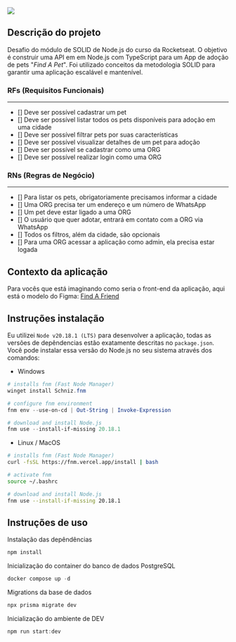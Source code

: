 <image src="https://media.licdn.com/dms/image/v2/D4D2DAQGtC6e8h5ax-A/profile-treasury-image-shrink_800_800/profile-treasury-image-shrink_800_800/0/1732801764796?e=1733418000&v=beta&t=9GG2Kv2dk_2I5UZEHonD6fW58q-ZeW76fpsS_G6YHwU" />

## Descrição do projeto
Desafio do módulo de SOLID de Node.js do curso da Rocketseat.
O objetivo é construir uma API em em Node.js com TypeScript para um App de adoção de pets "_Find A Pet_".
Foi utilizado conceitos da metodologia SOLID para garantir uma aplicação escalável e mantenível. 

### RFs (Requisitos Funcionais)
---

- [] Deve ser possível cadastrar um pet
- [] Deve ser possível listar todos os pets disponíveis para adoção em uma cidade
- [] Deve ser possível filtrar pets por suas características
- [] Deve ser possível visualizar detalhes de um pet para adoção
- [] Deve ser possível se cadastrar como uma ORG
- [] Deve ser possível realizar login como uma ORG

### RNs (Regras de Negócio)
---

- [] Para listar os pets, obrigatoriamente precisamos informar a cidade
- [] Uma ORG precisa ter um endereço e um número de WhatsApp
- [] Um pet deve estar ligado a uma ORG
- [] O usuário que quer adotar, entrará em contato com a ORG via WhatsApp
- [] Todos os filtros, além da cidade, são opcionais
- [] Para uma ORG acessar a aplicação como admin, ela precisa estar logada

## Contexto da aplicação

Para vocês que está imaginando como seria o front-end da aplicação, aqui está o modelo do Figma: [Find A Friend](https://www.figma.com/community/file/1220006040435238030)

## Instruções instalação

Eu utilizei `Node v20.18.1 (LTS)` para desenvolver a aplicação, todas as versões de depêndencias estão exatamente descritas no `package.json`. Você pode instalar essa versão do Node.js no seu sistema através dos comandos:

- Windows
```powershell
# installs fnm (Fast Node Manager)
winget install Schniz.fnm

# configure fnm environment
fnm env --use-on-cd | Out-String | Invoke-Expression

# download and install Node.js
fnm use --install-if-missing 20.18.1
```

- Linux / MacOS
```bash
# installs fnm (Fast Node Manager)
curl -fsSL https://fnm.vercel.app/install | bash

# activate fnm
source ~/.bashrc

# download and install Node.js
fnm use --install-if-missing 20.18.1
```

## Instruções de uso

Instalação das depêndências
```powershell
npm install
```

Inicialização do container do banco de dados PostgreSQL
```powershell
docker compose up -d
```

Migrations da base de dados
```powershell
npx prisma migrate dev
```

Inicialização do ambiente de DEV
```powershell
npm run start:dev
```
